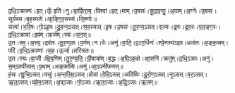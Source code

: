 

  
द॒धि॒ऽक्राव्णः॑।इत्।ऊँ॒ इति॑।नु।चा॒र्कि॒रा॒म॒।विश्वा॑।इत्।माम्।उ॒षसः॑।सू॒द॒य॒न्तु॒।अ॒पाम्।अ॒ग्नेः।उ॒षसः॑।सूर्य॑स्य।बृह॒स्पतेः॑।आ॒ङ्गि॒र॒सस्य॑।जि॒ष्णोः॥  
सत्वा॑।भ॒रि॒षः।गो॒ऽइ॒षः।दु॒व॒न्य॒ऽसत्।श्र॒व॒स्यात्।इ॒षः।उ॒षसः॑।तु॒र॒ण्य॒ऽसत्।स॒त्यः।द्र॒वः।द्र॒व॒रः।प॒त॒ङ्ग॒रः।द॒धि॒ऽक्रावा॑।इष॑म्।ऊर्ज॑म्।स्वः॑।ज॒न॒त्॥  
उ॒त।स्म॒।अ॒स्य॒।द्रव॑तः।तु॒र॒ण्य॒तः।प॒र्णम्।न।वेः।अनु॑।वा॒ति॒।प्र॒ऽग॒र्धिनः॑।श्ये॒नस्य॑ऽइव।ध्रज॑तः।अ॒ङ्क॒सम्।परि॑।द॒धि॒ऽक्राव्णः॑।स॒ह।ऊ॒र्जा।तरि॑त्रतः॥  
उ॒त।स्यः।वा॒जी।क्षि॒प॒णिम्।तु॒र॒ण्य॒ति॒।ग्री॒वाया॑म्।ब॒द्धः।अ॒पि॒ऽक॒क्षे।आ॒सनि॑।क्रतु॑म्।द॒धि॒ऽक्राः।अनु॑।स॒म्ऽतवी॑त्वत्।प॒थाम्।अङ्कां॑सि।अनु॑।आ॒ऽपनी॑फणत्॥  
हं॒सः।शु॒चि॒ऽसत्।वसुः॑।अ॒न्त॒रि॒क्ष॒ऽसत्।होता॑।वे॒दि॒ऽसत्।अति॑थिः।दु॒रो॒ण॒ऽसत्।नृ॒ऽसत्।व॒र॒ऽसत्।ऋ॒त॒ऽसत्।व्यो॒म॒ऽसत्।अ॒प्ऽजाः।गो॒ऽजाः।ऋ॒त॒ऽजाः।अ॒द्रि॒ऽजाः।ऋ॒तम्॥  
